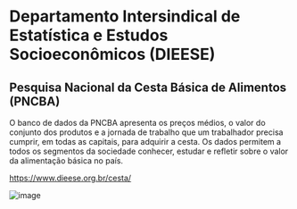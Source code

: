 # Departamento Intersindical de Estatística e Estudos Socioeconômicos (DIEESE)
## Pesquisa Nacional da Cesta Básica de Alimentos (PNCBA)

O banco de dados da PNCBA apresenta os preços médios, o valor do conjunto dos produtos e a jornada de trabalho que um trabalhador precisa cumprir, em todas as capitais, para adquirir a cesta. Os dados permitem a todos os segmentos da sociedade conhecer, estudar e refletir sobre o valor da alimentação básica no país.

https://www.dieese.org.br/cesta/

![image](https://github.com/user-attachments/assets/87f5e077-080c-4f44-8979-c8d8f4301f73)
